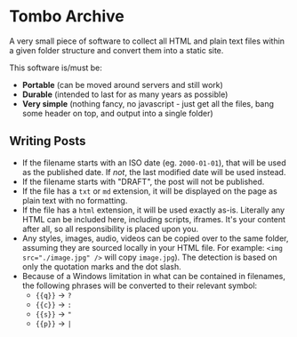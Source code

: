 # Tombo Archive

A very small piece of software to collect all HTML and plain text files within a given folder structure and convert them into a static site.

This software is/must be:

* **Portable** (can be moved around servers and still work)
* **Durable** (intended to last for as many years as possible)
* **Very simple** (nothing fancy, no javascript - just get all the files, bang some header on top, and output into a single folder)

## Writing Posts

* If the filename starts with an ISO date (eg. `2000-01-01`), that will be used as the published date. If _not_, the last modified date will be used instead.
* If the filename starts with "DRAFT", the post will not be published.
* If the file has a `txt` or `md` extension, it will be displayed on the page as plain text with no formatting.
* If the file has a `html` extension, it will be used exactly as-is. Literally any HTML can be included here, including scripts, iframes. It's your content after all, so all responsibility is placed upon you.
* Any styles, images, audio, videos can be copied over to the same folder, assuming they are sourced locally in your HTML file. For example: `<img src="./image.jpg" />` will copy `image.jpg`). The detection is based on only the quotation marks and the dot slash.
* Because of a Windows limitation in what can be contained in filenames, the following phrases will be converted to their relevant symbol:
  * `{{q}}` -> `?`
  * `{{c}}` -> `:`
  * `{{s}}` -> `"`
  * `{{p}}` -> `|`
